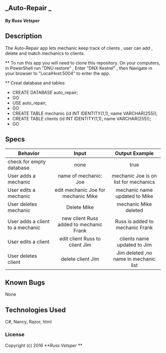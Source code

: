 ## _Auto-Repair _
#### By _**Russ Vetsper**_




## Description

The Auto-Repair app lets mechanic keep track of clients , user can add , delete and match mechanics to clients.

** To run this app you will need to clone this repository. On your computers, in PowerShell run "DNU restore" , Enter "DNX Kestrel" , then  Navigate in your browser to "LocalHost:5004" to enter the app.

** Creat database and tables:
* CREATE DATABASE auto_repair;
* GO
* USE auto_repair;
* GO
* CREATE TABLE mechanic (id INT IDENTITY(1,1), name VARCHAR(255));
* CREATE TABLE clients (id INT IDENTITY(1,1), name VARCHAR(255));
* GO

## Specs

| Behavior     | Input  |Output Example  |
| ------------- |:-----:|:----------: |
| check for empty database | none | true |
| User adds a mechanic| name of mechanic: Joe |mechanic Joe is on list for mechanics  |
| User edits a mechanic | edit mechanic Joe for mechanic Mike | mechanic name updated to Mike|
| User deletes mechanic | Delete Mike  | mechanic Mike deleted |
| User adds a client to a mechanic | new client Russ added to mechanic Frank| Russ is added to mechanic Frank |
| User edits a client | edit client Russ to client Jim |clients name updated to Jim
|User deletes client| delete client Jim| Jim deleted ,no name in mechanic list|



## Known Bugs


None

## Technologies Used
 C#, Nancy, Razor, html

### License
Copyright (c) 2016 _**Russ Vetsper **_
